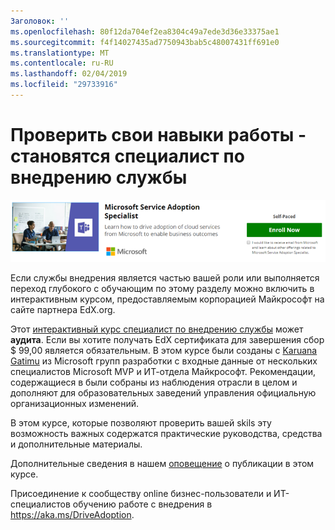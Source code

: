 ```yaml
---
Заголовок: ''
ms.openlocfilehash: 80f12da704ef2ea8304c49a7ede3d36e33375ae1
ms.sourcegitcommit: f4f14027435ad7750943bab5c48007431ff691e0
ms.translationtype: MT
ms.contentlocale: ru-RU
ms.lasthandoff: 02/04/2019
ms.locfileid: "29733916"
---
```

# <a name="validate-your-skills---become-a-service-adoption-specialist"></a>Проверить свои навыки работы - становятся специалист по внедрению службы

![Курс для специалистов внедрения службы](media/champs_sascourse.png)

Если службы внедрения является частью вашей роли или выполняется переход глубокого с обучающим по этому разделу можно включить в интерактивным курсом, предоставляемым корпорацией Майкрософт на сайте партнера EdX.org. 

Этот [интерактивный курс специалист по внедрению службы](https://aka.ms/AdoptionCert) может **аудита**.  Если вы хотите получать EdX сертификата для завершения сбор $ 99,00 является обязательным.  В этом курсе были созданы с [Karuana Gatimu](https://linkedin.com/in/karuanagatimu) из Microsoft групп разработки с входные данные от нескольких специалистов Microsoft MVP и ИТ-отдела Майкрософт.  Рекомендации, содержащиеся в были собраны из наблюдения отрасли в целом и дополняют для образовательных заведений управления официальную организационных изменений.  

В этом курсе, которые позволяют проверить вашей skils эту возможность важных содержатся практические руководства, средства и дополнительные материалы.  

Дополнительные сведения в нашем [оповещение](https://aka.ms/AdoptionCertAnnouncement) о публикации в этом курсе. 

Присоединение к сообществу online бизнес-пользователи и ИТ-специалистов обучению работе с внедрения в https://aka.ms/DriveAdoption. 